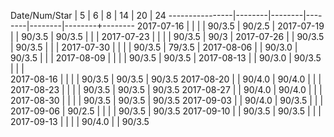Date/Num/Star   |   5    |   6    |   8    |   14   |   20   |   24
----------------|--------|--------|--------|--------|--------+--------
2017-07-16      |        |        |        | 90/3.5 | 90/2.5 |
2017-07-19      |        | 90/3.5 | 90/3.5 |        |        |
2017-07-23      |        |        |        | 90/3.5 | 90/3   |
2017-07-26      |        | 90/3.5 | 90/3.5 |        |        |
2017-07-30      |        |        |        | 90/3.5 | 79/3.5 |
2017-08-06      |        | 90/3.0 | 90/3.5 |        |        |
2017-08-09      |        |        |        | 90/3.5 | 90/3.5 |
2017-08-13      |        | 90/3.0 | 90/3.5 |        |        |       
2017-08-16      |        |        |        | 90/3.5 | 90/3.5 | 90/3.5
2017-08-20      |        | 90/4.0 | 90/4.0 |        |        |       
2017-08-23      |        |        |        | 90/3.5 | 90/3.5 | 90/3.5
2017-08-27      |        | 90/4.0 | 90/4.0 |        |        |       
2017-08-30      |        |        |        | 90/3.5 | 90/3.5 | 90/3.5
2017-09-03      |        | 90/4.0 | 90/3.5 |        |        |       
2017-09-06      | 90/2.5 |        |        |        | 90/3.5 | 90/3.5
2017-09-10      |        | 90/3.5 | 90/3.5 |        |        |       
2017-09-13      |        |        |        | 90/4.0 |        | 90/3.5
